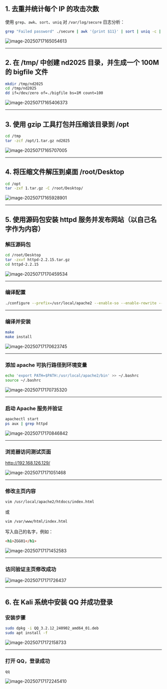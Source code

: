 ## **1. 去重并统计每个 IP 的攻击次数**

使用 `grep`、`awk`、`sort`、`uniq` 对 `/var/log/secure` 日志分析：

```bash
grep "Failed password" ./secure | awk '{print $11}' | sort | uniq -c | sort -nr
```

![image-20250717165054613](images/image-20250717165054613.png)

------

## **2. 在 /tmp/ 中创建 nd2025 目录，并生成一个 100M 的 bigfile 文件**

```bash
mkdir /tmp/nd2025
cd /tmp/nd2025
dd if=/dev/zero of=./bigfile bs=1M count=100
```

![image-20250717165406373](images/image-20250717165406373.png)

------

## **3. 使用 gzip 工具打包并压缩该目录到 /opt**

```bash
cd /tmp
tar -zcf /opt/1.tar.gz nd2025
```

![image-20250717165707005](images/image-20250717165707005.png)

------

## **4. 将压缩文件解压到桌面 /root/Desktop**

```bash
cd /opt
tar -zxf 1.tar.gz -C /root/Desktop/
```

![image-20250717165928901](images/image-20250717165928901.png)

------

## **5. 使用源码包安装 httpd 服务并发布网站（以自己名字作为内容）**

### 解压源码包

```bash
cd /root/Desktop
tar -zxvf httpd-2.2.15.tar.gz
cd httpd-2.2.15
```

![image-20250717170459534](images/image-20250717170459534.png)

------

### 编译配置

```bash
./configure --prefix=/usr/local/apache2 --enable-so --enable-rewrite --with-included-apr
```

------

### 编译并安装

```bash
make
make install
```

![image-20250717170623745](images/image-20250717170623745.png)

------

### 添加 apache 可执行路径到环境变量

```bash
echo 'export PATH=$PATH:/usr/local/apache2/bin' >> ~/.bashrc
source ~/.bashrc
```

![image-20250717170735320](images/image-20250717170735320.png)

------

### 启动 Apache 服务并验证

```bash
apachectl start
ps aux | grep httpd
```

![image-20250717170846842](images/image-20250717170846842.png)

------

### 浏览器访问测试页面

http://192.168.126.129/

![image-20250717171051468](images/image-20250717171051468.png)

------

### 修改主页内容

```bash
vim /usr/local/apache2/htdocs/index.html
```

或

```bash
vim /var/www/html/index.html
```

写入自己的名字，例如：

```html
<h1>ZGG01</h1>
```

![image-20250717171452583](images/image-20250717171452583.png)

------

### 访问验证主页修改成功

![image-20250717171726437](images/image-20250717171726437.png)

------

## **6. 在 Kali 系统中安装 QQ 并成功登录**

### 安装步骤

```bash
sudo dpkg -i QQ_3.2.12_240902_amd64_01.deb
sudo apt install -f
```

![image-20250717172158733](images/image-20250717172158733.png)

------

### 打开 QQ，登录成功

```bash
qq
```

![image-20250717172245410](images/image-20250717172245410.png)

